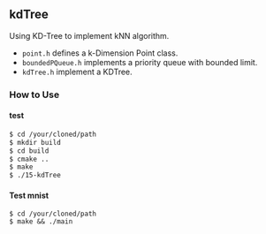 ## kdTree

Using KD-Tree to implement kNN algorithm.

- `point.h` defines a k-Dimension Point class.
- `boundedPQueue.h` implements a priority queue with bounded limit.
- `kdTree.h` implement a KDTree.

### How to Use

#### test

```bash
$ cd /your/cloned/path
$ mkdir build
$ cd build
$ cmake ..
$ make
$ ./15-kdTree
```

#### Test mnist

```
$ cd /your/cloned/path
$ make && ./main
```
